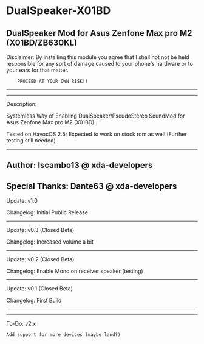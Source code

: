 # DualSpeaker-X01BD
 DualSpeaker Mod for Asus Zenfone Max pro M2 (X01BD/ZB630KL)
------------------------------------------------------------


Disclaimer:	By installing this module you agree that I
		shall not not be held responsible for any
		sort of damage caused to your phone's
		hardware or to your ears for that matter.
		
		PROCEED AT YOUR OWN RISK!!
------------------------------------------------------------
------------------------------------------------------------

Description:

Systemless Way of Enabling DualSpeaker/PseudoStereo SoundMod 
for Asus Zenfone Max pro M2 (X01BD).

Tested on HavocOS 2.5; Expected to work on stock rom as well
(Further testing still needed).

------------------------------------------------------------
Author: lscambo13 @ xda-developers
------------------------------------------------------------
Special Thanks: Dante63 @ xda-developers
------------------------------------------------------------

Update: v1.0
 
Changelog:	Initial Public Release


------------------------------------------------------------

Update: v0.3 (Closed Beta)

Changelog:	Increased volume a bit

-----------------------------------------------------------

Update: v0.2 (Closed Beta)

Changelog:	Enable Mono on receiver speaker (testing)

-----------------------------------------------------------

Update: v0.1 (Closed Beta)

Changelog: 	First Build

-----------------------------------------------------------
-----------------------------------------------------------

To-Do:	v2.x

	Add support for more devices (maybe land?)


